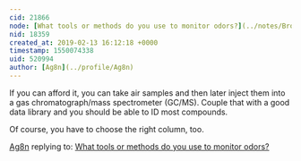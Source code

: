 ```yaml
---
cid: 21866
node: [What tools or methods do you use to monitor odors?](../notes/Bronwen/02-13-2019/what-tools-or-methods-do-you-use-to-monitor-odors)
nid: 18359
created_at: 2019-02-13 16:12:18 +0000
timestamp: 1550074338
uid: 520994
author: [Ag8n](../profile/Ag8n)
---
```


 If you can afford it, you can take air samples and then later  inject them into a gas chromatograph/mass spectrometer (GC/MS). Couple that with a good data library and you should be able to ID most compounds.

Of course, you have to choose the right column, too.

[Ag8n](../profile/Ag8n) replying to: [What tools or methods do you use to monitor odors?](../notes/Bronwen/02-13-2019/what-tools-or-methods-do-you-use-to-monitor-odors)

